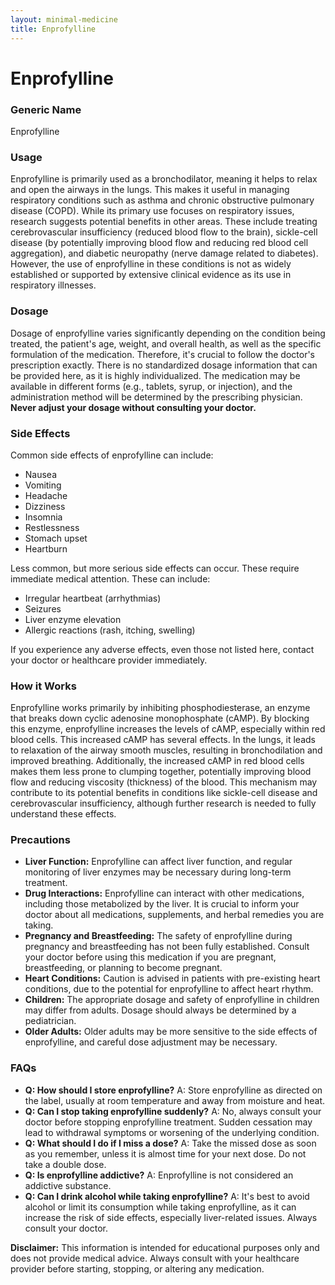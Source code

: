 ```yaml
---
layout: minimal-medicine
title: Enprofylline
---
```


# Enprofylline
### Generic Name
Enprofylline

### Usage
Enprofylline is primarily used as a bronchodilator, meaning it helps to relax and open the airways in the lungs.  This makes it useful in managing respiratory conditions such as asthma and chronic obstructive pulmonary disease (COPD).  While its primary use focuses on respiratory issues, research suggests potential benefits in other areas.  These include treating cerebrovascular insufficiency (reduced blood flow to the brain), sickle-cell disease (by potentially improving blood flow and reducing red blood cell aggregation), and diabetic neuropathy (nerve damage related to diabetes).  However, the use of enprofylline in these conditions is not as widely established or supported by extensive clinical evidence as its use in respiratory illnesses.


### Dosage
Dosage of enprofylline varies significantly depending on the condition being treated, the patient's age, weight, and overall health, as well as the specific formulation of the medication.  Therefore, it's crucial to follow the doctor's prescription exactly.  There is no standardized dosage information that can be provided here, as it is highly individualized.  The medication may be available in different forms (e.g., tablets, syrup, or injection), and the administration method will be determined by the prescribing physician.   **Never adjust your dosage without consulting your doctor.**


### Side Effects
Common side effects of enprofylline can include:

* Nausea
* Vomiting
* Headache
* Dizziness
* Insomnia
* Restlessness
* Stomach upset
* Heartburn

Less common, but more serious side effects can occur. These require immediate medical attention.  These can include:

* Irregular heartbeat (arrhythmias)
* Seizures
* Liver enzyme elevation
* Allergic reactions (rash, itching, swelling)


If you experience any adverse effects, even those not listed here, contact your doctor or healthcare provider immediately.


### How it Works
Enprofylline works primarily by inhibiting phosphodiesterase, an enzyme that breaks down cyclic adenosine monophosphate (cAMP). By blocking this enzyme, enprofylline increases the levels of cAMP, especially within red blood cells. This increased cAMP has several effects. In the lungs, it leads to relaxation of the airway smooth muscles, resulting in bronchodilation and improved breathing.  Additionally, the increased cAMP in red blood cells makes them less prone to clumping together, potentially improving blood flow and reducing viscosity (thickness) of the blood. This mechanism may contribute to its potential benefits in conditions like sickle-cell disease and cerebrovascular insufficiency, although further research is needed to fully understand these effects.


### Precautions
* **Liver Function:** Enprofylline can affect liver function, and regular monitoring of liver enzymes may be necessary during long-term treatment.
* **Drug Interactions:**  Enprofylline can interact with other medications, including those metabolized by the liver.  It is crucial to inform your doctor about all medications, supplements, and herbal remedies you are taking.
* **Pregnancy and Breastfeeding:**  The safety of enprofylline during pregnancy and breastfeeding has not been fully established.  Consult your doctor before using this medication if you are pregnant, breastfeeding, or planning to become pregnant.
* **Heart Conditions:**  Caution is advised in patients with pre-existing heart conditions, due to the potential for enprofylline to affect heart rhythm.
* **Children:** The appropriate dosage and safety of enprofylline in children may differ from adults.  Dosage should always be determined by a pediatrician.
* **Older Adults:** Older adults may be more sensitive to the side effects of enprofylline, and careful dose adjustment may be necessary.


### FAQs

* **Q: How should I store enprofylline?** A: Store enprofylline as directed on the label, usually at room temperature and away from moisture and heat.
* **Q: Can I stop taking enprofylline suddenly?** A: No, always consult your doctor before stopping enprofylline treatment.  Sudden cessation may lead to withdrawal symptoms or worsening of the underlying condition.
* **Q: What should I do if I miss a dose?** A: Take the missed dose as soon as you remember, unless it is almost time for your next dose.  Do not take a double dose.
* **Q: Is enprofylline addictive?** A:  Enprofylline is not considered an addictive substance.
* **Q:  Can I drink alcohol while taking enprofylline?** A:  It's best to avoid alcohol or limit its consumption while taking enprofylline, as it can increase the risk of side effects, especially liver-related issues.  Always consult your doctor.


**Disclaimer:** This information is intended for educational purposes only and does not provide medical advice.  Always consult with your healthcare provider before starting, stopping, or altering any medication.
